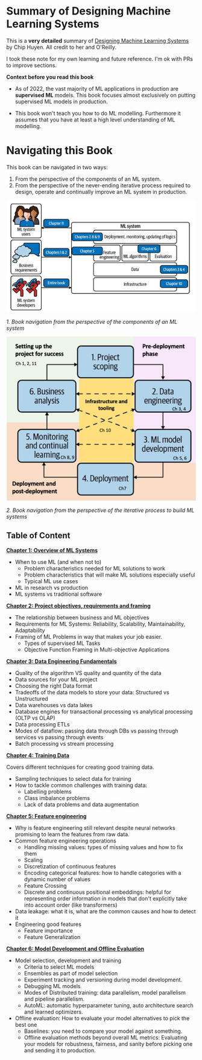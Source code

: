 # Summary of Designing Machine Learning Systems 
This is a **very detailed** summary of [Designing Machine Learning Systems](https://www.oreilly.com/library/view/designing-machine-learning/9781098107956/) by Chip Huyen. All credit to her and O'Reilly. 

I took these note for my own learning and future reference. I'm ok with PRs to improve sections.


**Context before you read this book**

- As of 2022, the vast majority of ML applications in production are **supervised ML** models. This book focuses almost exclusively on putting supervised ML models in production.

- This book won't teach you how to do ML modelling. Furthermore it assumes that you have at least a high level understanding of ML modelling. 


# Navigating this Book
This book can be navigated in two ways: 

1. From the perspective of the components of an ML system.
2. From the perspective of the never-ending iterative process required to design, operate and continually improve an ML system in production.


![components-of-an-ml-system](README.assets/components-of-an-ml-system.png)

*1. Book navigation from the perspective of the components of an ML system*


![Iterative Process](README.assets/iterative-process.png)

*2. Book navigation from the perspective of the iterative process to build ML systems*

## Table of Content

**[Chapter 1: Overview of ML Systems](01-overview-of-ml-systems.md)**
- When to use ML (and when not to)
  - Problem characteristics needed for ML solutions to work
  - Problem characteristics that will make ML solutions especially useful
  - Typical ML use cases
- ML in research vs production
- ML systems vs traditional software


**[Chapter 2: Project objectives, requirements and framing](02-project-objectives-requirements-and-framing.md)**
- The relationship between business and ML objectives 
- Requirements for ML Systems: Reliability, Scalability, Maintainability, Adaptability
- Framing of ML Problems in way that makes your job easier.
  - Types of supervised ML Tasks
  - Objective Function Framing in Multi-objective Applications


**[Chapter 3: Data Engineering Fundamentals](03-data-engineering-fundamentals.md)**
- Quality of the algorithm VS quality and quantity of the data
- Data sources for your ML project
- Choosing the right Data format
- Tradeoffs of the data models to store your data: Structured vs Unstructured
- Data warehouses vs data lakes
- Database engines for transactional processing vs analytical processing (OLTP vs OLAP)
- Data processing ETLs
- Modes of dataflow:  passing data through DBs vs passing through services vs passing through events
- Batch processing vs stream processing

**[Chapter 4: Training Data](04-training-data.md)**

Covers different techniques for creating good training data.
- Sampling techniques to select data for training
- How to tackle common challenges with training data:
	- Labelling problems
	- Class imbalance problems
	- Lack of data problems and data augmentation


**[Chapter 5: Feature engineering](05-feature-engineering.md)**
- Why is  feature engineering still relevant despite neural networks promising to learn the features from raw data.
- Common feature engineering operations
	- Handling missing values: types of missing values and how to fix them
	- Scaling
	- Discretization of continuous features
	- Encoding categorical features: how to handle categories with a dynamic number of values
	- Feature Crossing
	- Discrete and continuous positional embeddings:  helpful for representing order information in models that don't explicitly take into account order (like transformers)
- Data leakage: what it is, what are the common causes and how to detect it
- Engineering good features
	- Feature importance
	- Feature Generalization


**[Chapter 6: Model Development and Offline Evaluation](06-model-development-and-offline-evaluation.md)**
 - Model selection, development and training
	- Criteria to select ML models
	- Ensembles as part of model selection
	- Experiment tracking and versioning during model development.
	- Debugging ML models
	- Modes of Distributed training: data parallelism, model parallelism and pipeline parallelism.
	- AutoML: automatic hyperparameter tuning, auto architecture search and learned optimizers.
- Offline evaluation: How to evaluate your model alternatives to pick the best one
	- Baselines: you need to compare your model against something.
	- Offline evaluation methods beyond overall ML metrics:  Evaluating your models for robustness, fairness, and sanity before picking one and sending it to production.